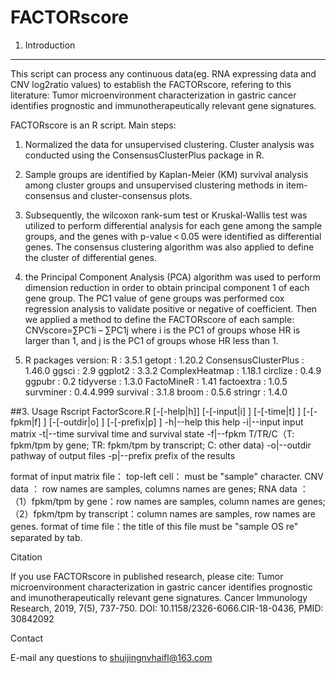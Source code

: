 # FACTORscore

1. Introduction
-----------------
This script can process any continuous data(eg. RNA expressing data and CNV log2ratio values) to establish the FACTORscore, refering to this literature: Tumor microenvironment characterization in gastric cancer identifies prognostic and immunotherapeutically relevant gene signatures.

FACTORscore is an R script. 
Main steps: 
1. Normalized the data for unsupervised clustering. Cluster analysis was conducted using the ConsensusClusterPlus package in R. 
2. Sample groups are identified by Kaplan-Meier (KM) survival analysis among cluster groups and unsupervised clustering methods in item-consensus and cluster-consensus plots. 
3. Subsequently, the wilcoxon rank-sum test or Kruskal-Wallis test was utilized to perform differential analysis for each gene among the sample groups, and the genes with p-value < 0.05 were identified as differential genes. The consensus clustering algorithm was also applied to define the cluster of differential genes. 
4. the Principal Component Analysis (PCA) algorithm was used to perform dimension reduction in order to obtain principal component 1 of each gene group. The PC1 value of gene groups was performed cox regression analysis to validate positive or negative of coefficient. Then we applied a method to define the FACTORscore of each sample:
    CNVscore=∑PC1i – ∑PC1j
where i is the PC1 of groups whose HR is larger than 1, and j is the PC1 of groups whose HR less than 1.

2. R packages version:
   R                    : 3.5.1
   getopt               : 1.20.2
   ConsensusClusterPlus : 1.46.0
   ggsci                : 2.9
   ggplot2              : 3.3.2
   ComplexHeatmap       : 1.18.1
   circlize             : 0.4.9
   ggpubr               : 0.2
   tidyverse            : 1.3.0
   FactoMineR           : 1.41
   factoextra           : 1.0.5
   survminer            : 0.4.4.999
   survival             : 3.1.8
   broom                : 0.5.6
   stringr              : 1.4.0
   
##3. Usage
  Rscript FactorScore.R [-[-help|h]] [-[-input|i] <character>] [-[-time|t] <character>] [-[-fpkm|f] <character>] [-[-outdir|o] <character>] [-[-prefix|p] <character>]
    -h|--help      this help
    -i|--input     input matrix
    -t|--time      survival time and survival state
    -f|--fpkm      T/TR/C（T: fpkm/tpm by gene; TR: fpkm/tpm by transcript; C: other data)
    -o|--outdir    pathway of output files
    -p|--prefix    prefix of the results

format of input matrix file：
        top-left cell： must be "sample" character.
        CNV data     ： row names are samples, columns names are genes;
        RNA data     ： （1）fpkm/tpm by gene：row names are samples, column names are genes;
                       （2）fpkm/tpm by transcript：column names are samples, row names are genes.
format of time file：the title of this file must be "sample    OS  re" separated by tab.

Citation

If you use FACTORscore in published research, please cite: Tumor microenvironment characterization in gastric cancer identifies prognostic and imunotherapeutically relevant gene signatures. Cancer Immunology Research, 2019, 7(5), 737-750. DOI: 10.1158/2326-6066.CIR-18-0436, PMID: 30842092

Contact

E-mail any questions to shuijingnvhaifl@163.com
        
